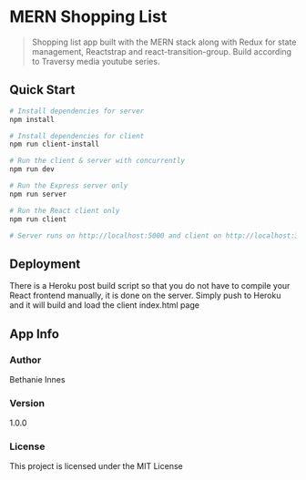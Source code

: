 # MERN Shopping List

> Shopping list app built with the MERN stack along with Redux for state management, Reactstrap and react-transition-group.  Build according to Traversy media youtube series.

## Quick Start

```bash
# Install dependencies for server
npm install

# Install dependencies for client
npm run client-install

# Run the client & server with concurrently
npm run dev

# Run the Express server only
npm run server

# Run the React client only
npm run client

# Server runs on http://localhost:5000 and client on http://localhost:3000
```

## Deployment

There is a Heroku post build script so that you do not have to compile your React frontend manually, it is done on the server. Simply push to Heroku and it will build and load the client index.html page

## App Info

### Author

Bethanie Innes

### Version

1.0.0

### License

This project is licensed under the MIT License
